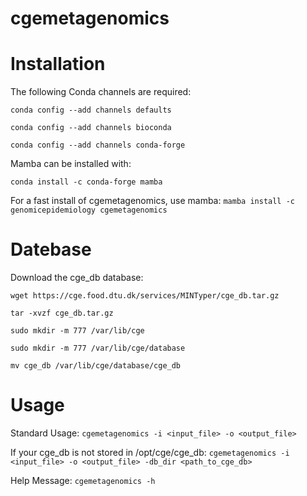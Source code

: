 # cgemetagenomics

# Installation

The following Conda channels are required:

`conda config --add channels defaults`

`conda config --add channels bioconda`

`conda config --add channels conda-forge`

Mamba can be installed with:

`conda install -c conda-forge mamba`

For a fast install of cgemetagenomics, use mamba:
`mamba install -c genomicepidemiology cgemetagenomics`


# Datebase

Download the cge_db database:

`wget https://cge.food.dtu.dk/services/MINTyper/cge_db.tar.gz`

`tar -xvzf cge_db.tar.gz`

`sudo mkdir -m 777 /var/lib/cge`

`sudo mkdir -m 777 /var/lib/cge/database`

`mv cge_db /var/lib/cge/database/cge_db`



# Usage

Standard Usage:
`cgemetagenomics -i <input_file> -o <output_file>`

If your cge_db is not stored in /opt/cge/cge_db:
`cgemetagenomics -i <input_file> -o <output_file> -db_dir <path_to_cge_db>`

Help Message:
`cgemetagenomics -h`

